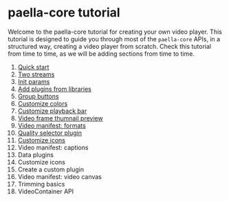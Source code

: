 # paella-core tutorial

Welcome to the paella-core tutorial for creating your own video player. This tutorial is designed to guide you through most of the `paella-core` APIs, in a structured way, creating a video player from scratch. Check this tutorial from time to time, as we will be adding sections from time to time.

1. [Quick start](quick_start.md)
2. [Two streams](two_streams.md)
3. [Init params](init_params.md)
4. [Add plugins from libraries](add_plugins.md)
5. [Group buttons](group_buttons.md)
6. [Customize colors](customize_colors.md)
7. [Customize playback bar](customize_playback_bar.md)
8. [Video frame thumnail preview](video_frames_preview.md)
9. [Video manifest: formats](video_formats.md)
10. [Quality selector plugin](quality_selector.md)
11. [Customize icons](customize_icons.md)
12. Video manifest: captions
13. Data plugins
14. Customize icons
15. Create a custom plugin
16. Video manifest: video canvas
17. Trimming basics
18. VideoContainer API
